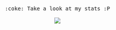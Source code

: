 <p align="center">
  <br><br>
  <samp>
    <br>
    <br><br>:coke: Take a look at my stats :P<br><br>
    <img align="center" src="https://github-readme-stats.vercel.app/api?username=AloneAxe&&show_icons=true&&theme=tokyonight" />
  </samp>
</p>


<!--
**AloneAxe/AloneAxe** is a ✨ _special_ ✨ repository because its `README.md` (this file) appears on your GitHub profile.

<p align="center">
  <img src="https://user-images.githubusercontent.com/5679180/79618120-0daffb80-80be-11ea-819e-d2b0fa904d07.gif" width="27px">
  <br><br>
  <samp>
    <br>
    <img src="https://i.imgur.com/VP9QIDJ.gif" width="200px" height="200px" align="center">
    <br><br>:pizza: Take a look at my stats :P<br><br>
    <img align="center" src="https://github-readme-stats.vercel.app/api?username=AloneAxe&&show_icons=true&&theme=tokyonight" />
  </samp>
</p>
